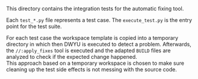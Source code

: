 This directory contains the integration tests for the automatic fixing tool.

Each `test_*.py` file represents a test case. The `execute_test.py` is the entry point for the test suite.

For each test case the workspace template is copied into a temporary directory in which then DWYU is executed to detect
a problem. Afterwards, the `//:apply_fixes` tool is executed and the adapted `BUILD` files are analyzed to check if the
expected change happened.<br/>
This approach based on a temporary workspace is chosen to make sure cleaning up the test side effects is not
messing with the source code.

